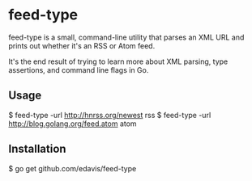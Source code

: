 # feed-type

feed-type is a small, command-line utility that parses an XML URL and
prints out whether it's an RSS or Atom feed.

It's the end result of trying to learn more about XML parsing, type
assertions, and command line flags in Go.

## Usage

$ feed-type -url http://hnrss.org/newest
rss
$ feed-type -url http://blog.golang.org/feed.atom
atom

## Installation

$ go get github.com/edavis/feed-type
